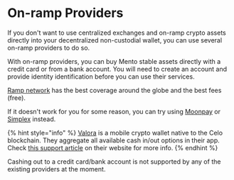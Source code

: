 # On-ramp Providers

If you don't want to use centralized exchanges and on-ramp crypto assets directly into your decentralized non-custodial wallet, you can use several on-ramp providers to do so.&#x20;

With on-ramp providers, you can buy Mento stable assets directly with a credit card or from a bank account. You will need to create an account and provide identity identification before you can use their services.&#x20;

[Ramp network](https://ramp.network/) has the best coverage around the globe and the best fees (free).

If it doesn't work for you for some reason, you can try using [Moonpay](https://www.moonpay.com/) or [Simplex](https://www.simplex.com/) instead.

{% hint style="info" %}
[Valora](https://valoraapp.com/) is a mobile crypto wallet native to the Celo blockchain. They aggregate all available cash in/out options in their app. Check [this support article](https://support.valoraapp.com/hc/en-us/categories/360006359592-Adding-and-Withdrawing-Funds) on their website for more info.&#x20;
{% endhint %}

Cashing out to a credit card/bank account is not supported by any of the existing providers at the moment.
